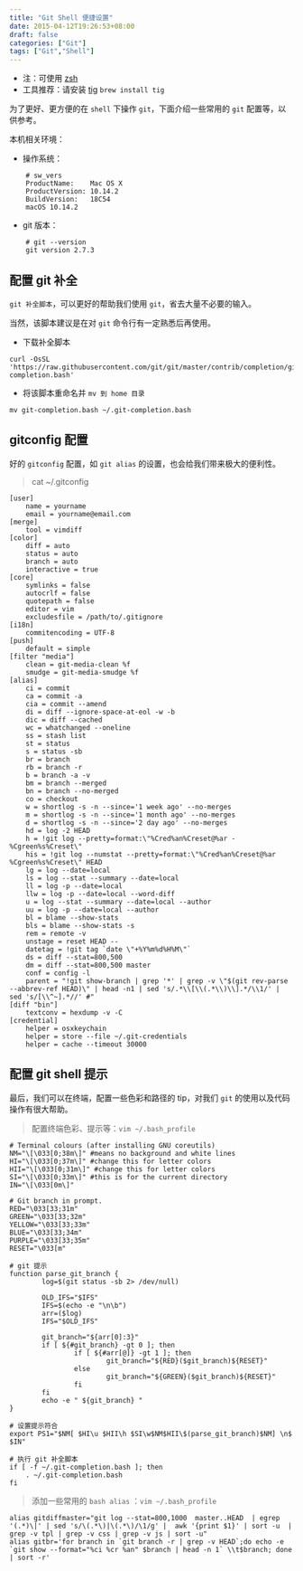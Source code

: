 ```yaml
---
title: "Git Shell 便捷设置"
date: 2015-04-12T19:26:53+08:00
draft: false
categories: ["Git"]
tags: ["Git","Shell"]
---
```



* 注：可使用 [zsh](https://ohmyz.sh/)
* 工具推荐：请安装 [tig](http://jonas.github.io/tig/) `brew install tig`

为了更好、更方便的在 `shell` 下操作 `git`，下面介绍一些常用的 `git` 配置等，以供参考。

本机相关环境：

* 操作系统：

```shell
	# sw_vers
	ProductName:	Mac OS X
	ProductVersion:	10.14.2
	BuildVersion:	18C54
	macOS 10.14.2
```

* git 版本：

```shell
	# git --version
	git version 2.7.3
```

## 配置 git 补全

`git 补全脚本`，可以更好的帮助我们使用 `git`，省去大量不必要的输入。

当然，该脚本建议是在对 `git` 命令行有一定熟悉后再使用。

* 下载补全脚本

```shell
curl -OsSL 'https://raw.githubusercontent.com/git/git/master/contrib/completion/git-completion.bash'
```

* 将该脚本重命名并 `mv 到 home 目录`

```shell
mv git-completion.bash ~/.git-completion.bash
```

## gitconfig 配置

好的 `gitconfig` 配置，如 `git alias` 的设置，也会给我们带来极大的便利性。

> cat ~/.gitconfig

```git
[user]
    name = yourname
    email = yourname@email.com
[merge]
    tool = vimdiff
[color]
    diff = auto
    status = auto
    branch = auto
    interactive = true
[core]
    symlinks = false
    autocrlf = false
    quotepath = false
    editor = vim
    excludesfile = /path/to/.gitignore
[i18n]
    commitencoding = UTF-8
[push]
    default = simple
[filter "media"]
    clean = git-media-clean %f
    smudge = git-media-smudge %f
[alias]
    ci = commit
    ca = commit -a
    cia = commit --amend
    di = diff --ignore-space-at-eol -w -b
    dic = diff --cached
    wc = whatchanged --oneline
    ss = stash list
    st = status
    s = status -sb
    br = branch
    rb = branch -r
    b = branch -a -v
    bm = branch --merged
    bn = branch --no-merged
    co = checkout
    w = shortlog -s -n --since='1 week ago' --no-merges
    m = shortlog -s -n --since='1 month ago' --no-merges
    d = shortlog -s -n --since='2 day ago' --no-merges
    hd = log -2 HEAD
    h = !git log --pretty=format:\"%Cred%an%Creset@%ar - %Cgreen%s%Creset\"
    his = !git log --numstat --pretty=format:\"%Cred%an%Creset@%ar %Cgreen%s%Creset\" HEAD
    lg = log --date=local
    ls = log --stat --summary --date=local
    ll = log -p --date=local
    llw = log -p --date=local --word-diff
    u = log --stat --summary --date=local --author
    uu = log -p --date=local --author
    bl = blame --show-stats
    bls = blame --show-stats -s
    rem = remote -v
    unstage = reset HEAD --
    datetag = !git tag `date \"+%Y%m%d%H%M\"`
    ds = diff --stat=800,500
    dm = diff --stat=800,500 master
    conf = config -l
    parent = "!git show-branch | grep '*' | grep -v \"$(git rev-parse --abbrev-ref HEAD)\" | head -n1 | sed 's/.*\\[\\(.*\\)\\].*/\\1/' | sed 's/[\\^~].*//' #"
[diff "bin"]
    textconv = hexdump -v -C
[credential]
    helper = osxkeychain
    helper = store --file ~/.git-credentials
    helper = cache --timeout 30000

```

## 配置 git shell 提示

最后，我们可以在终端，配置一些色彩和路径的 tip，对我们 `git` 的使用以及代码操作有很大帮助。

> 配置终端色彩、提示等：```vim ~/.bash_profile```

```shell
# Terminal colours (after installing GNU coreutils)
NM="\[\033[0;38m\]" #means no background and white lines
HI="\[\033[0;37m\]" #change this for letter colors
HII="\[\033[0;31m\]" #change this for letter colors
SI="\[\033[0;33m\]" #this is for the current directory
IN="\[\033[0m\]"

# Git branch in prompt.
RED="\033[33;31m"
GREEN="\033[33;32m"
YELLOW="\033[33;33m"
BLUE="\033[33;34m"
PURPLE="\033[33;35m"
RESET="\033[m"

# git 提示
function parse_git_branch {
        log=$(git status -sb 2> /dev/null)

        OLD_IFS="$IFS"
        IFS=$(echo -e "\n\b")
        arr=($log)
        IFS="$OLD_IFS"

        git_branch="${arr[0]:3}"
        if [ ${#git_branch} -gt 0 ]; then
                if [ ${#arr[@]} -gt 1 ]; then
                        git_branch="${RED}($git_branch)${RESET}"
                else
                        git_branch="${GREEN}($git_branch)${RESET}"
                fi
        fi
        echo -e " ${git_branch} "
}

# 设置提示符合
export PS1="$NM[ $HI\u $HII\h $SI\w$NM$HII\$(parse_git_branch)$NM] \n$ $IN"

# 执行 git 补全脚本
if [ -f ~/.git-completion.bash ]; then
	. ~/.git-completion.bash
fi

```

> 添加一些常用的 `bash alias` ：```vim ~/.bash_profile```

```shell
alias gitdiffmaster="git log --stat=800,1000  master..HEAD  | egrep '(.*)\|' | sed 's/\(.*\)|\(.*\)/\1/g' |  awk '{print $1}' | sort -u  | grep -v tpl | grep -v css | grep -v js | sort -u"
alias gitbr='for branch in `git branch -r | grep -v HEAD`;do echo -e `git show --format="%ci %cr %an" $branch | head -n 1` \\t$branch; done | sort -r'

```